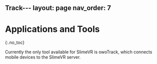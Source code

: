 Track---
layout: page
nav_order: 7
---

# Applications and Tools
{:.no_toc}

Currently the only tool available for SlimeVR is owoTrack, which connects mobile devices to the SlimeVR server.